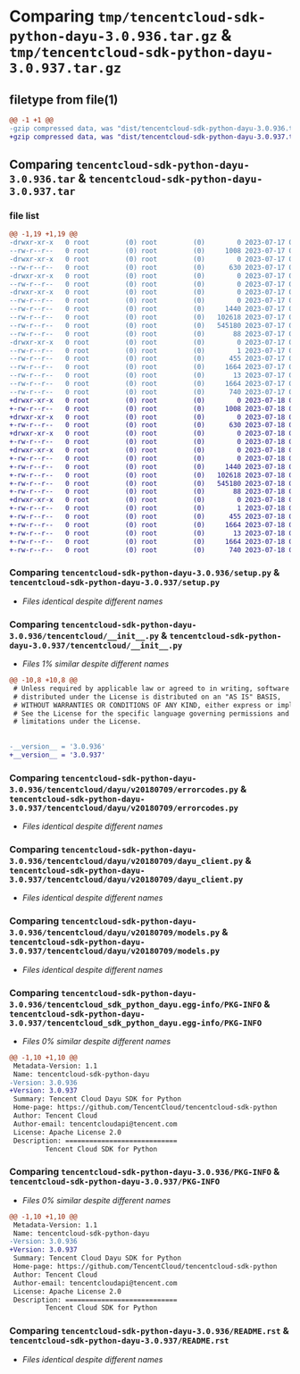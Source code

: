 # Comparing `tmp/tencentcloud-sdk-python-dayu-3.0.936.tar.gz` & `tmp/tencentcloud-sdk-python-dayu-3.0.937.tar.gz`

## filetype from file(1)

```diff
@@ -1 +1 @@
-gzip compressed data, was "dist/tencentcloud-sdk-python-dayu-3.0.936.tar", last modified: Mon Jul 17 00:22:58 2023, max compression
+gzip compressed data, was "dist/tencentcloud-sdk-python-dayu-3.0.937.tar", last modified: Tue Jul 18 00:22:04 2023, max compression
```

## Comparing `tencentcloud-sdk-python-dayu-3.0.936.tar` & `tencentcloud-sdk-python-dayu-3.0.937.tar`

### file list

```diff
@@ -1,19 +1,19 @@
-drwxr-xr-x   0 root         (0) root         (0)        0 2023-07-17 00:22:58.000000 tencentcloud-sdk-python-dayu-3.0.936/
--rw-r--r--   0 root         (0) root         (0)     1008 2023-07-17 00:22:58.000000 tencentcloud-sdk-python-dayu-3.0.936/setup.py
-drwxr-xr-x   0 root         (0) root         (0)        0 2023-07-17 00:22:58.000000 tencentcloud-sdk-python-dayu-3.0.936/tencentcloud/
--rw-r--r--   0 root         (0) root         (0)      630 2023-07-17 00:22:58.000000 tencentcloud-sdk-python-dayu-3.0.936/tencentcloud/__init__.py
-drwxr-xr-x   0 root         (0) root         (0)        0 2023-07-17 00:22:58.000000 tencentcloud-sdk-python-dayu-3.0.936/tencentcloud/dayu/
--rw-r--r--   0 root         (0) root         (0)        0 2023-07-17 00:22:58.000000 tencentcloud-sdk-python-dayu-3.0.936/tencentcloud/dayu/__init__.py
-drwxr-xr-x   0 root         (0) root         (0)        0 2023-07-17 00:22:58.000000 tencentcloud-sdk-python-dayu-3.0.936/tencentcloud/dayu/v20180709/
--rw-r--r--   0 root         (0) root         (0)        0 2023-07-17 00:22:58.000000 tencentcloud-sdk-python-dayu-3.0.936/tencentcloud/dayu/v20180709/__init__.py
--rw-r--r--   0 root         (0) root         (0)     1440 2023-07-17 00:22:58.000000 tencentcloud-sdk-python-dayu-3.0.936/tencentcloud/dayu/v20180709/errorcodes.py
--rw-r--r--   0 root         (0) root         (0)   102618 2023-07-17 00:22:58.000000 tencentcloud-sdk-python-dayu-3.0.936/tencentcloud/dayu/v20180709/dayu_client.py
--rw-r--r--   0 root         (0) root         (0)   545180 2023-07-17 00:22:58.000000 tencentcloud-sdk-python-dayu-3.0.936/tencentcloud/dayu/v20180709/models.py
--rw-r--r--   0 root         (0) root         (0)       88 2023-07-17 00:22:58.000000 tencentcloud-sdk-python-dayu-3.0.936/setup.cfg
-drwxr-xr-x   0 root         (0) root         (0)        0 2023-07-17 00:22:58.000000 tencentcloud-sdk-python-dayu-3.0.936/tencentcloud_sdk_python_dayu.egg-info/
--rw-r--r--   0 root         (0) root         (0)        1 2023-07-17 00:22:58.000000 tencentcloud-sdk-python-dayu-3.0.936/tencentcloud_sdk_python_dayu.egg-info/dependency_links.txt
--rw-r--r--   0 root         (0) root         (0)      455 2023-07-17 00:22:58.000000 tencentcloud-sdk-python-dayu-3.0.936/tencentcloud_sdk_python_dayu.egg-info/SOURCES.txt
--rw-r--r--   0 root         (0) root         (0)     1664 2023-07-17 00:22:58.000000 tencentcloud-sdk-python-dayu-3.0.936/tencentcloud_sdk_python_dayu.egg-info/PKG-INFO
--rw-r--r--   0 root         (0) root         (0)       13 2023-07-17 00:22:58.000000 tencentcloud-sdk-python-dayu-3.0.936/tencentcloud_sdk_python_dayu.egg-info/top_level.txt
--rw-r--r--   0 root         (0) root         (0)     1664 2023-07-17 00:22:58.000000 tencentcloud-sdk-python-dayu-3.0.936/PKG-INFO
--rw-r--r--   0 root         (0) root         (0)      740 2023-07-17 00:22:58.000000 tencentcloud-sdk-python-dayu-3.0.936/README.rst
+drwxr-xr-x   0 root         (0) root         (0)        0 2023-07-18 00:22:04.000000 tencentcloud-sdk-python-dayu-3.0.937/
+-rw-r--r--   0 root         (0) root         (0)     1008 2023-07-18 00:22:04.000000 tencentcloud-sdk-python-dayu-3.0.937/setup.py
+drwxr-xr-x   0 root         (0) root         (0)        0 2023-07-18 00:22:04.000000 tencentcloud-sdk-python-dayu-3.0.937/tencentcloud/
+-rw-r--r--   0 root         (0) root         (0)      630 2023-07-18 00:22:04.000000 tencentcloud-sdk-python-dayu-3.0.937/tencentcloud/__init__.py
+drwxr-xr-x   0 root         (0) root         (0)        0 2023-07-18 00:22:04.000000 tencentcloud-sdk-python-dayu-3.0.937/tencentcloud/dayu/
+-rw-r--r--   0 root         (0) root         (0)        0 2023-07-18 00:22:04.000000 tencentcloud-sdk-python-dayu-3.0.937/tencentcloud/dayu/__init__.py
+drwxr-xr-x   0 root         (0) root         (0)        0 2023-07-18 00:22:04.000000 tencentcloud-sdk-python-dayu-3.0.937/tencentcloud/dayu/v20180709/
+-rw-r--r--   0 root         (0) root         (0)        0 2023-07-18 00:22:04.000000 tencentcloud-sdk-python-dayu-3.0.937/tencentcloud/dayu/v20180709/__init__.py
+-rw-r--r--   0 root         (0) root         (0)     1440 2023-07-18 00:22:04.000000 tencentcloud-sdk-python-dayu-3.0.937/tencentcloud/dayu/v20180709/errorcodes.py
+-rw-r--r--   0 root         (0) root         (0)   102618 2023-07-18 00:22:04.000000 tencentcloud-sdk-python-dayu-3.0.937/tencentcloud/dayu/v20180709/dayu_client.py
+-rw-r--r--   0 root         (0) root         (0)   545180 2023-07-18 00:22:04.000000 tencentcloud-sdk-python-dayu-3.0.937/tencentcloud/dayu/v20180709/models.py
+-rw-r--r--   0 root         (0) root         (0)       88 2023-07-18 00:22:04.000000 tencentcloud-sdk-python-dayu-3.0.937/setup.cfg
+drwxr-xr-x   0 root         (0) root         (0)        0 2023-07-18 00:22:04.000000 tencentcloud-sdk-python-dayu-3.0.937/tencentcloud_sdk_python_dayu.egg-info/
+-rw-r--r--   0 root         (0) root         (0)        1 2023-07-18 00:22:04.000000 tencentcloud-sdk-python-dayu-3.0.937/tencentcloud_sdk_python_dayu.egg-info/dependency_links.txt
+-rw-r--r--   0 root         (0) root         (0)      455 2023-07-18 00:22:04.000000 tencentcloud-sdk-python-dayu-3.0.937/tencentcloud_sdk_python_dayu.egg-info/SOURCES.txt
+-rw-r--r--   0 root         (0) root         (0)     1664 2023-07-18 00:22:04.000000 tencentcloud-sdk-python-dayu-3.0.937/tencentcloud_sdk_python_dayu.egg-info/PKG-INFO
+-rw-r--r--   0 root         (0) root         (0)       13 2023-07-18 00:22:04.000000 tencentcloud-sdk-python-dayu-3.0.937/tencentcloud_sdk_python_dayu.egg-info/top_level.txt
+-rw-r--r--   0 root         (0) root         (0)     1664 2023-07-18 00:22:04.000000 tencentcloud-sdk-python-dayu-3.0.937/PKG-INFO
+-rw-r--r--   0 root         (0) root         (0)      740 2023-07-18 00:22:04.000000 tencentcloud-sdk-python-dayu-3.0.937/README.rst
```

### Comparing `tencentcloud-sdk-python-dayu-3.0.936/setup.py` & `tencentcloud-sdk-python-dayu-3.0.937/setup.py`

 * *Files identical despite different names*

### Comparing `tencentcloud-sdk-python-dayu-3.0.936/tencentcloud/__init__.py` & `tencentcloud-sdk-python-dayu-3.0.937/tencentcloud/__init__.py`

 * *Files 1% similar despite different names*

```diff
@@ -10,8 +10,8 @@
 # Unless required by applicable law or agreed to in writing, software
 # distributed under the License is distributed on an "AS IS" BASIS,
 # WITHOUT WARRANTIES OR CONDITIONS OF ANY KIND, either express or implied.
 # See the License for the specific language governing permissions and
 # limitations under the License.
 
 
-__version__ = '3.0.936'
+__version__ = '3.0.937'
```

### Comparing `tencentcloud-sdk-python-dayu-3.0.936/tencentcloud/dayu/v20180709/errorcodes.py` & `tencentcloud-sdk-python-dayu-3.0.937/tencentcloud/dayu/v20180709/errorcodes.py`

 * *Files identical despite different names*

### Comparing `tencentcloud-sdk-python-dayu-3.0.936/tencentcloud/dayu/v20180709/dayu_client.py` & `tencentcloud-sdk-python-dayu-3.0.937/tencentcloud/dayu/v20180709/dayu_client.py`

 * *Files identical despite different names*

### Comparing `tencentcloud-sdk-python-dayu-3.0.936/tencentcloud/dayu/v20180709/models.py` & `tencentcloud-sdk-python-dayu-3.0.937/tencentcloud/dayu/v20180709/models.py`

 * *Files identical despite different names*

### Comparing `tencentcloud-sdk-python-dayu-3.0.936/tencentcloud_sdk_python_dayu.egg-info/PKG-INFO` & `tencentcloud-sdk-python-dayu-3.0.937/tencentcloud_sdk_python_dayu.egg-info/PKG-INFO`

 * *Files 0% similar despite different names*

```diff
@@ -1,10 +1,10 @@
 Metadata-Version: 1.1
 Name: tencentcloud-sdk-python-dayu
-Version: 3.0.936
+Version: 3.0.937
 Summary: Tencent Cloud Dayu SDK for Python
 Home-page: https://github.com/TencentCloud/tencentcloud-sdk-python
 Author: Tencent Cloud
 Author-email: tencentcloudapi@tencent.com
 License: Apache License 2.0
 Description: ============================
         Tencent Cloud SDK for Python
```

### Comparing `tencentcloud-sdk-python-dayu-3.0.936/PKG-INFO` & `tencentcloud-sdk-python-dayu-3.0.937/PKG-INFO`

 * *Files 0% similar despite different names*

```diff
@@ -1,10 +1,10 @@
 Metadata-Version: 1.1
 Name: tencentcloud-sdk-python-dayu
-Version: 3.0.936
+Version: 3.0.937
 Summary: Tencent Cloud Dayu SDK for Python
 Home-page: https://github.com/TencentCloud/tencentcloud-sdk-python
 Author: Tencent Cloud
 Author-email: tencentcloudapi@tencent.com
 License: Apache License 2.0
 Description: ============================
         Tencent Cloud SDK for Python
```

### Comparing `tencentcloud-sdk-python-dayu-3.0.936/README.rst` & `tencentcloud-sdk-python-dayu-3.0.937/README.rst`

 * *Files identical despite different names*

